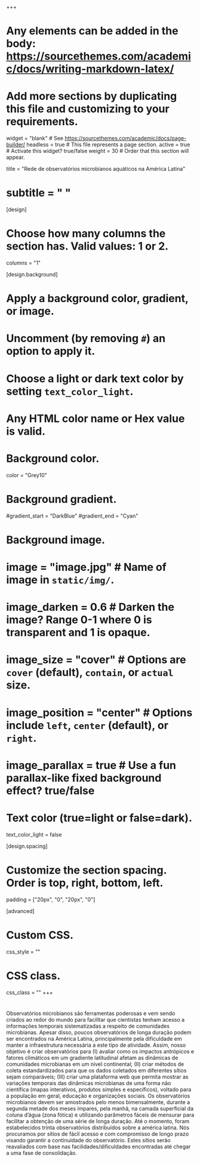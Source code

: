 +++
# Any elements can be added in the body: https://sourcethemes.com/academic/docs/writing-markdown-latex/
# Add more sections by duplicating this file and customizing to your requirements.

widget = "blank"  # See https://sourcethemes.com/academic/docs/page-builder/
headless = true  # This file represents a page section.
active = true  # Activate this widget? true/false
weight = 30 # Order that this section will appear.


title = "Rede de observatórios microbianos aquáticos na América Latina"
# subtitle = " "

[design]
  # Choose how many columns the section has. Valid values: 1 or 2.
  columns = "1"

[design.background]
  # Apply a background color, gradient, or image.
  #   Uncomment (by removing `#`) an option to apply it.
  #   Choose a light or dark text color by setting `text_color_light`.
  #   Any HTML color name or Hex value is valid.

  # Background color.
   color = "Grey10"
  
  # Background gradient.
  #gradient_start = "DarkBlue"
  #gradient_end = "Cyan"
  
  # Background image.
  # image = "image.jpg"  # Name of image in `static/img/`.
  # image_darken = 0.6  # Darken the image? Range 0-1 where 0 is transparent and 1 is opaque.
  # image_size = "cover"  #  Options are `cover` (default), `contain`, or `actual` size.
  # image_position = "center"  # Options include `left`, `center` (default), or `right`.
  # image_parallax = true  # Use a fun parallax-like fixed background effect? true/false
  
  # Text color (true=light or false=dark).
  text_color_light = false

[design.spacing]
  # Customize the section spacing. Order is top, right, bottom, left.
  padding = ["20px", "0", "20px", "0"]

[advanced]
 # Custom CSS. 
 css_style = ""
 
 # CSS class.
 css_class = ""
+++
#


Observatórios microbianos são ferramentas poderosas e vem sendo criados ao redor do mundo para facilitar que cientistas tenham acesso a informações temporais sistematizadas a respeito de comunidades microbianas. Apesar disso, poucos observatórios de longa duração podem ser encontrados na América Latina, principalmente pela dificuldade em manter a infraestrutura necessária a este tipo de atividade. Assim, nosso objetivo é criar observatórios para (I) avaliar como os impactos antrópicos e fatores climáticos em um gradiente latitudinal afetam as dinâmicas de comunidades microbianas em um nível continental; (II) criar métodos de coleta estandardizados para que os dados coletados em diferentes sítios sejam comparáveis; (III) criar uma plataforma web que permita mostrar as variações temporais das dinâmicas microbianas de uma forma não científica (mapas interativos, produtos simples e específicos), voltado para a população em geral, educação e organizações sociais. Os observatórios microbianos devem ser amostrados pelo menos bimensalmente, durante a segunda metade dos meses ímpares, pela manhã, na  camada superficial da coluna d’água (zona fótica) e utilizando parâmetros fáceis de mensurar para facilitar a obtenção de uma série de longa duração. Até o momento, foram estabelecidos trinta observatórios distribuídos sobre a américa latina. Nós procuramos por sítios de fácil acesso e com compromisso de longo prazo visando garantir a continuidade do observatório. Estes sítios serão reavaliados com base nas facilidades/dificuldades encontradas até chegar a uma fase de consolidação.